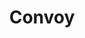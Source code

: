 ---
git: https://github.com/frain-dev/convoy
linkedin: https://linkedin.com/company/convoy-webhooks
logohandle: getconvoyio
sort: convoy
title: Convoy
twitter: https://x.com/getconvoy
website: https://getconvoy.io/
---
